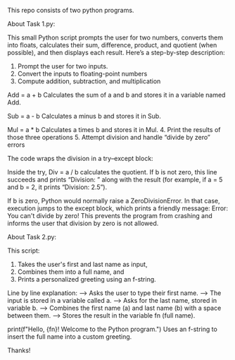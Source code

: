 This repo consists of two python programs.

About Task 1.py:

This small Python script prompts the user for two numbers, converts them into floats, calculates their sum, difference, product, and quotient (when possible), and then displays each result. Here’s a step-by-step description:

1. Prompt the user for two inputs.
2. Convert the inputs to floating-point numbers
3. Compute addition, subtraction, and multiplication

Add = a + b
Calculates the sum of a and b and stores it in a variable named Add.

Sub = a - b
Calculates a minus b and stores it in Sub.

Mul = a * b
Calculates a times b and stores it in Mul.
4. Print the results of those three operations
5. Attempt division and handle “divide by zero” errors

The code wraps the division in a try–except block:

Inside the try, Div = a / b calculates the quotient. If b is not zero, this line succeeds and prints “Division: ” along with the result (for example, if a = 5 and b = 2, it prints “Division: 2.5”).

If b is zero, Python would normally raise a ZeroDivisionError. In that case, execution jumps to the except block, which prints a friendly message:
Error: You can't divide by zero!
This prevents the program from crashing and informs the user that division by zero is not allowed.

About Task 2.py:

This script:
1. Takes the user's first and last name as input,
2. Combines them into a full name, and
3. Prints a personalized greeting using an f-string.

Line by line explanation:
--> Asks the user to type their first name.
--> The input is stored in a variable called a.
--> Asks for the last name, stored in variable b.
--> Combines the first name (a) and last name (b) with a space between them.
--> Stores the result in the variable fn (full name).

print(f"Hello, {fn}! Welcome to the Python program.")
Uses an f-string to insert the full name into a custom greeting.

Thanks!
